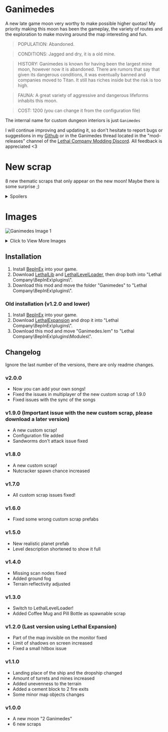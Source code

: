 # Ganimedes 
A new late game moon very worthy to make possible higher quotas!
My priority making this moon has been the gameplay, the variety of routes and the exploration to make moving around the map interesting and fun.

>POPULATION: Abandoned.

>CONDITIONS: Jagged and dry, it is a old mine.

>HISTORY: Ganimedes is known for having been the largest mine moon, however now it is abandoned. There are rumors that say that given its dangerous conditions, it was eventually banned and companies moved to Titan. It still has riches inside but the risk is too high.

>FAUNA: A great variety of aggressive and dangerous lifeforms inhabits this moon.

>COST: 1200 (you can change it from the configuration file)

The internal name for custom dungeon interiors is just `Ganimedes`

I will continue improving and updating it, so don't hesitate to report bugs or suggestions in my [Github](https://github.com/BoniatoRelleno/Ganimedes) or in the Ganimedes thread located in the "mod-releases" channel of the [Lethal Company Modding Discord](https://discord.gg/6ds27tH8). All feedback is appreciated <3

# New scrap 
8 new thematic scraps that only appear on the new moon! Maybe there is some surprise ;)

<details>
  <summary>Spoilers</summary>
  
  To add your own songs to the Mp3 player you only have to drop them in "Lethal Company\\BepInEx\\plugins\\Ganimedes\\CustomSongs" folder.
  You can also use the same directory that Custom Boombox ("BepInEx\\Custom Songs\\Boombox Music") enabling an option in the configuration file.
  The supported extensions are '.mp3', '.wav' and '.ogg'.

</details>

# Images
![Ganimedes Image 1](https://i.imgur.com/y0zgjQD.png)

<details>
  <summary>Click to View More Images</summary>

  ![Ganimedes Image 2](https://i.imgur.com/yjpZTfQ.png)

  ![Ganimedes Image 3](https://i.imgur.com/7ehb58w.png)

</details>

## Installation 
1. Install [BepInEx](https://thunderstore.io/c/lethal-company/p/BepInEx/BepInExPack/) into your game. 
2. Download [LethalLib](https://thunderstore.io/c/lethal-company/p/Evaisa/LethalLib/) and [LethalLevelLoader](https://thunderstore.io/c/lethal-company/p/IAmBatby/LethalLevelLoader/), then drop both into "Lethal Company\\BepInEx\\plugins\\". 
3. Download this mod and move the folder "Ganimedes" to "Lethal Company\\BepInEx\\plugins\\".

### Old installation (v1.2.0 and lower)
1. Install [BepInEx](https://thunderstore.io/c/lethal-company/p/BepInEx/BepInExPack/) into your game. 
2. Download [LethalExpansion](https://thunderstore.io/c/lethal-company/p/HolographicWings/LethalExpansion/) and drop it into "Lethal Company\\BepInEx\\plugins\\".
3. Download this mod and move "Ganimedes.lem" to "Lethal Company\\BepInEx\\plugins\\Modules\\".

## Changelog 
Ignore the last number of the versions, there are only readme changes.
### v2.0.0
- Now you can add your own songs!
- Fixed the issues in multiplayer of the new custom scrap of 1.9.0
- Fixed issues with the sync of the songs
### v1.9.0 (Important issue with the new custom scrap, please download a later version)
- A new custom scrap!
- Configuration file added
- Sandworms don't attack issue fixed
### v1.8.0
- A new custom scrap! 
- Nutcracker spawn chance increased 
### v1.7.0
- All custom scrap issues fixed!
### v1.6.0
- Fixed some wrong custom scrap prefabs
### v1.5.0
- New realistic planet prefab
- Level description shortened to show it full
### v1.4.0
- Missing scan nodes fixed
- Added ground fog
- Terrain reflectivity adjusted
### v1.3.0
- Switch to LethalLevelLoader!
- Added Coffee Mug and Pill Bottle as spawnable scrap
### v1.2.0 (Last version using Lethal Expansion)
- Part of the map invisible on the monitor fixed
- Limit of shadows on screen increased
- Fixed a small hitbox issue
### v1.1.0
- Landing place of the ship and the dropship changed
- Amount of turrets and mines increased
- Added unevenness to the terrain
- Added a cement block to 2 fire exits
- Some minor map objects changes
### v1.0.0 
- A new moon "2 Ganimedes" 
- 6 new scraps
